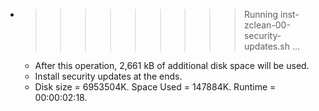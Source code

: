 * >>>>>>>>> Running inst-zclean-00-security-updates.sh ...
  * After this operation, 2,661 kB of additional disk space will be used.
  * Install security updates at the ends.
  * Disk size = 6953504K. Space Used = 147884K. Runtime = 00:00:02:18.
